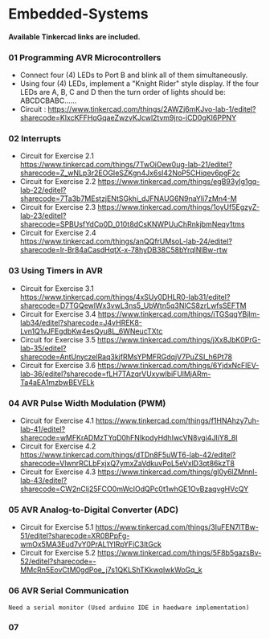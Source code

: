 # Embedded-Systems

#### Available Tinkercad links are included.

### 01 Programming AVR Microcontrollers
* Connect four (4) LEDs to Port B and blink all of them simultaneously.
* Using four (4) LEDs, implement a "Knight Rider" style display.
If the four LEDs are A, B, C and D then the turn order of lights should be: ABCDCBABC……
* Circuit : https://www.tinkercad.com/things/2AWZj6mKJvo-lab-1/editel?sharecode=KIxcKFFHqGqaeZwzvKJcwl2tvm9jro-iCD0gKI6PPNY

### 02 Interrupts
* Circuit for Exercise 2.1 
    https://www.tinkercad.com/things/7TwOiOew0ug-lab-21/editel?sharecode=Z_wNLp3r2EOGIeSZKgn4Jx6sI42NoP5CHiqev6pgF2c
* Circuit for Exercise 2.2
    https://www.tinkercad.com/things/egB93yIg1gq-lab-22/editel?sharecode=7Ta3b7MEstzjENtSGkhi_dJFNAUG6N9naYli7zMn4-M
* Circuit for Exercise 2.3
    https://www.tinkercad.com/things/1oyUf5EgzyZ-lab-23/editel?sharecode=SPBUsfYdCp0D_010t8dCsKNWPUuChRnkjbmNeqy1tms
* Circuit for Exercise 2.4
    https://www.tinkercad.com/things/anQQfrUMsoL-lab-24/editel?sharecode=lr-Br84aCasdHqtX-x-78hyDB38C58bYrqlNlBw-rtw

### 03 Using Timers in AVR
* Circuit for Exercise 3.1
    https://www.tinkercad.com/things/4xSUy0DHLR0-lab31/editel?sharecode=D7TGQewlWx3vwL3ns5_UbWtn5q3NlCS8zrLwfsSEFTM
* Circuit for Exercise 3.4
    https://www.tinkercad.com/things/iTGSqqYBjlm-lab34/editel?sharecode=J4vHREK8-Lvn1Q1vJFEgdbKw4esQyu8L_6WNeucTXtc
* Circuit for Exercise 3.5
    https://www.tinkercad.com/things/jXx8JbK0PrG-lab-35/editel?sharecode=AntUnyczelRaq3kjfRMsYPMFRGdqjV7PuZSI_h6Pt78
* Circuit for Exercise 3.6 
    https://www.tinkercad.com/things/6YjdxNcFlEV-lab-36/editel?sharecode=fLH7TAzqrVUxywlbiFUlMjARm-Ta4aEA1mzbwBEVELk

### 04  AVR Pulse Width Modulation (PWM)
* Circuit for Exercise 4.1
    https://www.tinkercad.com/things/f1HNAhzy7uh-lab-41/editel?sharecode=wMFKrADMzTYqD0hFNlkpdyHdhIwcVN8vgi4JIiY8_8I
* Circuit for Exercise 4.2
    https://www.tinkercad.com/things/dTDn8F5uWT6-lab-42/editel?sharecode=VlwnrRCLbFxjxQ7ymxZaVdkuvPoL5eVxlD3qt86kzT8
* Circuit for Exercise 4.3
    https://www.tinkercad.com/things/gl0y6lZMnnl-lab-43/editel?sharecode=CW2nClj25FCO0mWcIOdQPc0t1whGE1OvBzaqvgHVcQY

### 05 AVR Analog-to-Digital Converter (ADC)
* Circuit for Exercise 5.1
    https://www.tinkercad.com/things/3IuFEN7lTBw-51/editel?sharecode=XR0BPpFg-wmOx5MA3Eud7vY0PrAL1YlRpYFiC3ItGck
* Circuit for Exercise 5.2
    https://www.tinkercad.com/things/5F8b5gazsBv-52/editel?sharecode=-MMcRn5EovCtM0gdPoe_j7s1QKLShTKkwqIwkWoGq_k

### 06 AVR Serial Communication
    Need a serial monitor (Used arduino IDE in haedware implementation)

### 07 


